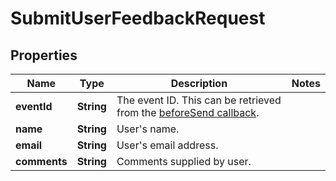 

# SubmitUserFeedbackRequest


## Properties

| Name | Type | Description | Notes |
|------------ | ------------- | ------------- | -------------|
|**eventId** | **String** | The event ID. This can be retrieved from the [beforeSend callback](https://docs.sentry.io/platforms/javascript/configuration/filtering/#using-beforesend). |  |
|**name** | **String** | User&#39;s name. |  |
|**email** | **String** | User&#39;s email address. |  |
|**comments** | **String** | Comments supplied by user. |  |



